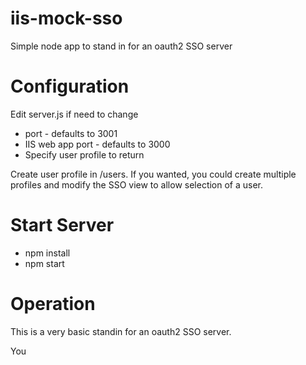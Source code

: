 # iis-mock-sso
Simple node app to stand in for an oauth2 SSO server

# Configuration

Edit server.js if need to change

* port - defaults to 3001
* IIS web app port - defaults to 3000
* Specify user profile to return

Create user profile in /users.
If you wanted, you could create multiple profiles and modify the SSO view to allow selection of a user.


# Start Server

* npm install
* npm start


# Operation

This is a very basic standin for an oauth2 SSO server.

You